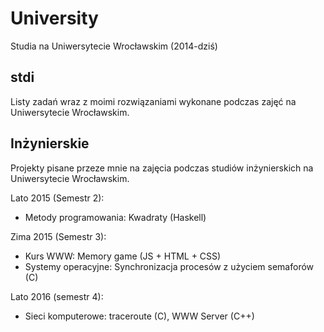 # University

Studia na Uniwersytecie Wrocławskim (2014-dziś)

## stdi

Listy zadań wraz z moimi rozwiązaniami wykonane podczas zajęć na Uniwersytecie Wrocławskim.

## Inżynierskie

Projekty pisane przeze mnie na zajęcia podczas studiów inżynierskich na Uniwersytecie Wrocławskim.

Lato 2015 (Semestr 2):

- Metody programowania: Kwadraty (Haskell)

Zima 2015 (Semestr 3):

- Kurs WWW: Memory game (JS + HTML + CSS)
- Systemy operacyjne: Synchronizacja procesów z użyciem semaforów (C)

Lato 2016 (semestr 4):

- Sieci komputerowe: traceroute (C), WWW Server (C++)
